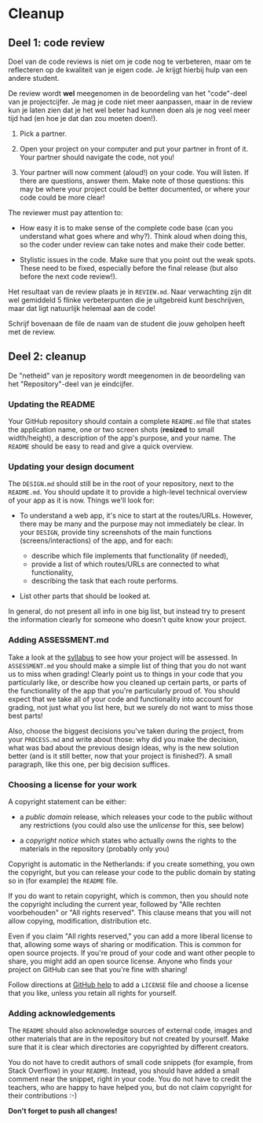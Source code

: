 # Cleanup

## Deel 1: code review

Doel van de code reviews is niet om je code nog te verbeteren, maar om te reflecteren op de kwaliteit van je eigen code. Je krijgt hierbij hulp van een andere student.

De review wordt **wel** meegenomen in de beoordeling van het "code"-deel van je projectcijfer. Je mag je code niet meer aanpassen, maar in de review kun je laten zien dat je het wel beter had kunnen doen als je nog veel meer tijd had (en hoe je dat dan zou moeten doen!).

1. Pick a partner.

2. Open your project on your computer and put your partner in front of it. Your partner should navigate the code, not you!

3. Your partner will now comment (aloud!) on your code. You will listen. If there are questions, answer them. Make note of those questions: this may be where your project could be better documented, or where your code could be more clear!

The reviewer must pay attention to:

- How easy it is to make sense of the complete code base (can you understand what goes where and why?). Think aloud when doing this, so the coder under review can take notes and make their code better.

- Stylistic issues in the code. Make sure that you point out the weak spots. These need to be fixed, especially before the final release (but also before the next code review!).

Het resultaat van de review plaats je in `REVIEW.md`. Naar verwachting zijn dit wel gemiddeld 5 flinke verbeterpunten die je uitgebreid kunt beschrijven, maar dat ligt natuurlijk helemaal aan de code!

Schrijf bovenaan de file de naam van de student die jouw geholpen heeft met de review.

## Deel 2: cleanup

De "netheid" van je repository wordt meegenomen in de beoordeling van het "Repository"-deel van je eindcijfer.

### Updating the README

Your GitHub repository should contain a complete `README.md` file that states the application name, one or two screen shots (**resized** to small width/height), a description of the app's purpose, and your name. The `README` should be easy to read and give a quick overview.


### Updating your design document

The `DESIGN.md` should still be in the root of your repository, next to the `README.md`. You should update it to provide a high-level technical overview of your app as it is now. Things we'll look for:

- To understand a web app, it's nice to start at the routes/URLs. However, there may be many and the purpose may not immediately be clear. In your `DESIGN`, provide tiny screenshots of the main functions (screens/interactions) of the app, and for each:

    - describe which file implements that functionality (if needed),
    - provide a list of which routes/URLs are connected to what functionality,
    - describing the task that each route performs.

- List other parts that should be looked at.

In general, do not present all info in one big list, but instead try to present the information clearly for someone who doesn't quite know your project.

### Adding ASSESSMENT.md

Take a look at the [syllabus](/syllabus) to see how your project will be assessed. In `ASSESSMENT.md` you should make a simple list of thing that you do not want us to miss when grading! Clearly point us to things in your code that you particularly like, or describe how you cleaned up certain parts, or parts of the functionality of the app that you're particularly proud of. You should expect that we take all of your code and functionality into account for grading, not just what you list here, but we surely do not want to miss those best parts!

Also, choose the biggest decisions you've taken during the project, from your `PROCESS.md` and write about those: why did you make the decision, what was bad about the previous design ideas, why is the new solution better (and is it still better, now that your project is finished?). A small paragraph, like this one, per big decision suffices.

### Choosing a license for your work

A copyright statement can be either:

- a *public domain* release, which releases your code to the public without any restrictions (you could also use the *unlicense* for this, see below)

- a *copyright notice* which states who actually owns the rights to the materials in the repository (probably only you)

Copyright is automatic in the Netherlands: if you create something, you own the copyright, but you can release your code to the public domain by stating so in (for example) the `README` file.

If you do want to retain copyright, which is common, then you should note the copyright including the current year, followed by "Alle rechten voorbehouden" or "All rights reserved". This clause means that you will not allow copying, modification, distribution etc.

Even if you claim "All rights reserved," you can add a more liberal license to that, allowing some ways of sharing or modification. This is common for open source projects. If you're proud of your code and want other people to share, you might add an open source license. Anyone who finds your project on GitHub can see that you're fine with sharing!

Follow directions at [GitHub help](https://help.github.com/articles/adding-a-license-to-a-repository/) to add a `LICENSE` file and choose a license that you like, unless you retain all rights for yourself.

### Adding acknowledgements

The `README` should also acknowledge sources of external code, images and other materials that are in the repository but not created by yourself. Make sure that it is clear which directories are copyrighted by different creators.

You do not have to credit authors of small code snippets (for example, from Stack Overflow) in your `README`. Instead, you should have added a small comment near the snippet, right in your code. You do not have to credit the teachers, who are happy to have helped you, but do not claim copyright for their contributions :-)

**Don't forget to push all changes!**
